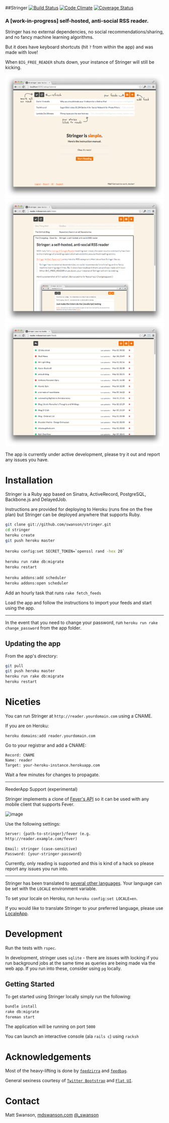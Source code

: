 ##Stringer
[![Build Status](https://travis-ci.org/swanson/stringer.png)](https://travis-ci.org/swanson/stringer)
[![Code Climate](https://codeclimate.com/github/swanson/stringer.png)](https://codeclimate.com/github/swanson/stringer)
[![Coverage Status](https://coveralls.io/repos/swanson/stringer/badge.png?branch=master)](https://coveralls.io/r/swanson/stringer)

### A [work-in-progress] self-hosted, anti-social RSS reader.

Stringer has no external dependencies, no social recommendations/sharing, and no fancy machine learning algorithms. 

But it does have keyboard shortcuts (hit `?` from within the app) and was made with love!

When `BIG_FREE_READER` shuts down, your instance of Stringer will still be kicking.

![](screenshots/instructions.png)
![](screenshots/stories.png)
![](screenshots/feed.png)

The app is currently under active development, please try it out and report any issues you have.

# Installation

Stringer is a Ruby app based on Sinatra, ActiveRecord, PostgreSQL, Backbone.js and DelayedJob.

Instructions are provided for deploying to Heroku (runs fine on the free plan) but Stringer can be deployed anywhere that supports Ruby.

```sh
git clone git://github.com/swanson/stringer.git
cd stringer
heroku create
git push heroku master

heroku config:set SECRET_TOKEN=`openssl rand -hex 20`

heroku run rake db:migrate
heroku restart

heroku addons:add scheduler
heroku addons:open scheduler
```

Add an hourly task that runs `rake fetch_feeds`

Load the app and follow the instructions to import your feeds and start using the app.

---

In the event that you need to change your password, run `heroku run rake change_password`  from the app folder.

## Updating the app

From the app's directory:

```sh
git pull
git push heroku master
heroku run rake db:migrate
heroku restart
```

# Niceties

You can run Stringer at `http://reader.yourdomain.com` using a CNAME.

If you are on Heroku:

`heroku domains:add reader.yourdomain.com`

Go to your registrar and add a CNAME:
```
Record: CNAME
Name: reader
Target: your-heroku-instance.herokuapp.com
```

Wait a few minutes for changes to propagate.

---

ReederApp Support (experimental)

Stringer implements a clone of [Fever's API](http://www.feedafever.com/api) so it can be used with any mobile client that supports Fever.

![image](https://f.cloud.github.com/assets/56947/546236/68456536-c288-11e2-834b-9043dc75a087.png)

Use the following settings:

```
Server: {path-to-stringer}/fever (e.g. http://reader.example.com/fever)

Email: stringer (case-sensitive)
Password: {your-stringer-password}
```

Currently, only reading is supported and this is kind of a hack so please report any issues you run into.

---

Stringer has been translated to [several other languages](config/locales). Your language can be set with the `LOCALE` environment variable.

To set your locale on Heroku, run `heroku config:set LOCALE=en`.

If you would like to translate Stringer to your preferred language, please use [LocaleApp](http://www.localeapp.com/projects/4637).

# Development

Run the tests with `rspec`.

In development, stringer uses `sqlite` - there are issues with locking if you run background jobs at the same time as queries are being made via the web app. If you run into these, consider using `pg` locally.

## Getting Started

To get started using Stringer locally simply run the following:

```sh
bundle install
rake db:migrate
foreman start
```

The application will be running on port `5000`

You can launch an interactive console (ala `rails c`) using `racksh`

# Acknowledgements
Most of the heavy-lifting is done by [`feedzirra`](https://github.com/pauldix/feedzirra) and [`feedbag`](https://github.com/dwillis/feedbag).

General sexiness courtesy of [`Twitter Bootstrap`](http://twitter.github.io/bootstrap/) and [`Flat UI`](http://designmodo.github.io/Flat-UI/).

# Contact
Matt Swanson, [mdswanson.com](http://mdswanson.com) [@_swanson](http://twitter.com/_swanson)

